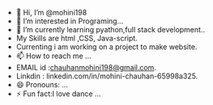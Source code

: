 - 👋 Hi, I’m @mohini198
- 👀 I’m interested in Programing...
- 🌱 I’m currently learning pyathon,full stack development..
- My Skills are html ,CSS, Java-script.
- Currenting i am working on a project to make website.
- 📫 How to reach me ...
- EMAIL id :chauhanmohini198@gmail.com.
- Linkdin : linkedin.com/in/mohini-chauhan-65998a325.
- 😄 Pronouns: ...
- ⚡ Fun fact:I love dance ...

<!---
mohini198/mohini198 is a ✨ special ✨ repository because its `README.md` (this file) appears on your GitHub profile.
You can click the Preview link to take a look at your changes.
--->
